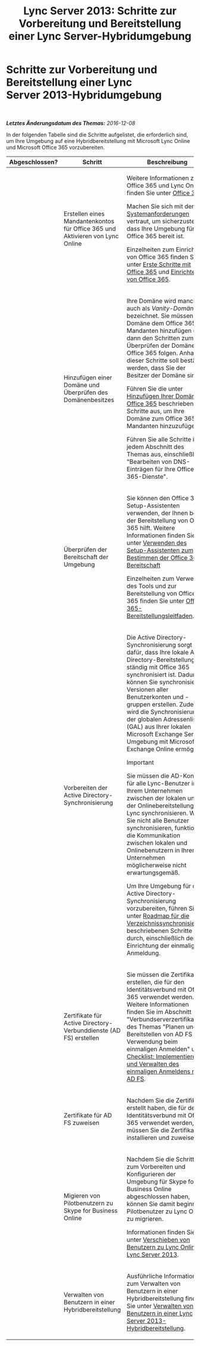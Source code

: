 ﻿---
title: 'Lync Server 2013: Schritte zur Vorbereitung und Bereitstellung einer Lync Server-Hybridumgebung'
TOCTitle: Schritte zur Vorbereitung und Bereitstellung einer Lync Server 2013-Hybridumgebung
ms:assetid: a50d4f7b-63f4-4663-af63-56ca87e4e3e7
ms:mtpsurl: https://technet.microsoft.com/de-de/library/JJ205157(v=OCS.15)
ms:contentKeyID: 49294980
ms.date: 06/01/2017
mtps_version: v=OCS.15
ms.translationtype: HT
---

# Schritte zur Vorbereitung und Bereitstellung einer Lync Server 2013-Hybridumgebung

 

_**Letztes Änderungsdatum des Themas:** 2016-12-08_

In der folgenden Tabelle sind die Schritte aufgelistet, die erforderlich sind, um Ihre Umgebung auf eine Hybridbereitstellung mit Microsoft Lync Online und Microsoft Office 365 vorzubereiten.


<table>
<colgroup>
<col style="width: 33%" />
<col style="width: 33%" />
<col style="width: 33%" />
</colgroup>
<thead>
<tr class="header">
<th>Abgeschlossen?</th>
<th>Schritt</th>
<th>Beschreibung</th>
</tr>
</thead>
<tbody>
<tr class="odd">
<td><p></p></td>
<td><p>Erstellen eines Mandantenkontos für Office 365 und Aktivieren von Lync Online</p></td>
<td><p>Weitere Informationen zu Office 365 und Lync Online finden Sie unter <a href="http://go.microsoft.com/fwlink/p/?linkid=254980">Office 365</a>.</p>
<p>Machen Sie sich mit den <a href="http://go.microsoft.com/fwlink/p/?linkid=401408">Systemanforderungen</a> vertraut, um sicherzustellen, dass Ihre Umgebung für Office 365 bereit ist.</p>
<p>Einzelheiten zum Einrichten von Office 365 finden Sie unter <a href="http://go.microsoft.com/fwlink/p/?linkid=254982">Erste Schritte mit Office 365</a> und <a href="http://go.microsoft.com/fwlink/p/?linkid=254979">Einrichten von Office 365</a>.</p></td>
</tr>
<tr class="even">
<td><p></p></td>
<td><p>Hinzufügen einer Domäne und Überprüfen des Domänenbesitzes</p></td>
<td><p>Ihre Domäne wird manchmal auch als <em>Vanity-Domäne</em> bezeichnet. Sie müssen Ihre Domäne dem Office 365-Mandanten hinzufügen und dann den Schritten zum Überprüfen der Domäne mit Office 365 folgen. Anhand dieser Schritte soll bestätigt werden, dass Sie der Besitzer der Domäne sind.</p>
<p>Führen Sie die unter <a href="http://go.microsoft.com/fwlink/p/?linkid=254983">Hinzufügen Ihrer Domäne zu Office 365</a> beschriebenen Schritte aus, um Ihre Domäne zum Office 365-Mandanten hinzuzufügen.</p>
<p>Führen Sie alle Schritte in jedem Abschnitt des Themas aus, einschließlich &quot;Bearbeiten von DNS-Einträgen für Ihre Office 365-Dienste&quot;.</p></td>
</tr>
<tr class="odd">
<td><p></p></td>
<td><p>Überprüfen der Bereitschaft der Umgebung</p></td>
<td><p>Sie können den Office 365-Setup-Assistenten verwenden, der Ihnen bei der Bereitstellung von Office 365 hilft. Weitere Informationen finden Sie unter <a href="http://go.microsoft.com/fwlink/p/?linkid=254985">Verwenden des Setup-Assistenten zum Bestimmen der Office 365-Bereitschaft</a></p>
<p>Einzelheiten zum Verwenden des Tools und zur Bereitstellung von Office 365 finden Sie unter <a href="http://go.microsoft.com/fwlink/p/?linkid=257337">Office 365-Bereitstellungsleitfaden</a>.</p></td>
</tr>
<tr class="even">
<td><p></p></td>
<td><p>Vorbereiten der Active Directory-Synchronisierung</p></td>
<td><p>Die Active Directory-Synchronisierung sorgt dafür, dass Ihre lokale Active Directory-Bereitstellung ständig mit Office 365 synchronisiert ist. Dadurch können Sie synchronisierte Versionen aller Benutzerkonten und -gruppen erstellen. Zudem wird die Synchronisierung der globalen Adressenliste (GAL) aus Ihrer lokalen Microsoft Exchange Server-Umgebung mit Microsoft Exchange Online ermöglicht.</p>
<div>

> [!IMPORTANT]
> Sie müssen die AD-Konten für alle Lync-Benutzer in Ihrem Unternehmen zwischen der lokalen und der Onlinebereitstellung von Lync synchronisieren. Wenn Sie nicht alle Benutzer synchronisieren, funktioniert die Kommunikation zwischen lokalen und Onlinebenutzern in Ihrem Unternehmen möglicherweise nicht erwartungsgemäß.


</div>
<p>Um Ihre Umgebung für die Active Directory-Synchronisierung vorzubereiten, führen Sie die unter <a href="http://go.microsoft.com/fwlink/p/?linkid=254988">Roadmap für die Verzeichnissynchronisierung</a> beschriebenen Schritte durch, einschließlich der Einrichtung der einmaligen Anmeldung.</p></td>
</tr>
<tr class="odd">
<td><p></p></td>
<td><p>Zertifikate für Active Directory-Verbunddienste (AD FS) erstellen</p></td>
<td><p>Sie müssen die Zertifikate erstellen, die für den Identitätsverbund mit Office 365 verwendet werden. Weitere Informationen finden Sie im Abschnitt &quot;Verbundserverzertifikate&quot; des Themas &quot;Planen und Bereitstellen von AD FS zur Verwendung beim einmaligen Anmelden&quot; unter <a href="http://go.microsoft.com/fwlink/p/?linkid=285376">Checklist: Implementieren und Verwalten des einmaligen Anmeldens mit AD FS</a>.</p></td>
</tr>
<tr class="even">
<td><p></p></td>
<td><p>Zertifikate für AD FS zuweisen</p></td>
<td><p>Nachdem Sie die Zertifikate erstellt haben, die für den Identitätsverbund mit Office 365 verwendet werden, müssen Sie die Zertifikate installieren und zuweisen.</p></td>
</tr>
<tr class="odd">
<td><p></p></td>
<td><p>Migieren von Pilotbenutzern zu Skype for Business Online</p></td>
<td><p>Nachdem Sie die Schritte zum Vorbereiten und Konfigurieren der Umgebung für Skype for Business Online abgeschlossen haben, können Sie damit beginnen, Pilotbenutzer zu Lync Online zu migrieren.</p>
<p>Informationen finden Sie unter <a href="lync-server-2013-move-users-to-lync-online.md">Verschieben von Benutzern zu Lync Online in Lync Server 2013</a>.</p></td>
</tr>
<tr class="even">
<td><p></p></td>
<td><p>Verwalten von Benutzern in einer Hybridbereitstellung</p></td>
<td><p>Ausführliche Informationen zum Verwalten von Benutzern in einer Hybridbereitstellung finden Sie unter <a href="lync-server-2013-administering-users-in-a-hybrid-deployment.md">Verwalten von Benutzern in einer Lync Server 2013-Hybridbereitstellung</a>.</p></td>
</tr>
</tbody>
</table>

